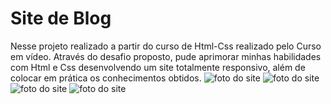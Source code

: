 # Site de Blog 
Nesse projeto realizado a partir do curso de Html-Css realizado pelo Curso em vídeo. Através do desafio proposto, pude 
aprimorar minhas habilidades com Html e Css desenvolvendo um site totalmente responsivo, além de colocar em prática os 
conhecimentos obtidos. 
![foto do site]("C:\Users\Win11\Documents\ProjetoProgramação\projeto-android\imagens\imagem-site-1.png")
![foto do site]("C:\Users\Win11\Documents\ProjetoProgramação\projeto-android\imagens\imagem-site-2.png")
![foto do site]("C:\Users\Win11\Documents\ProjetoProgramação\projeto-android\imagens\imagem-site-3.png")
![foto do site]("C:\Users\Win11\Documents\ProjetoProgramação\projeto-android\imagens\imagem-site-4.png")
